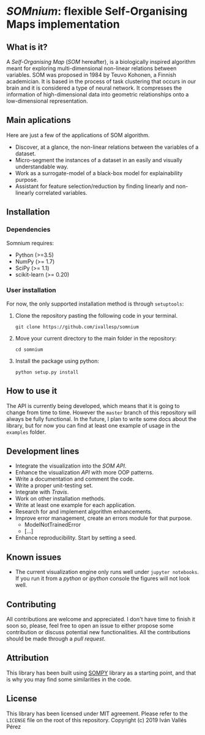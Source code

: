 # _SOMnium_: flexible Self-Organising Maps implementation

## What is it?
A _Self-Organising Map_ (_SOM_ hereafter), is a biologically inspired algorithm meant for exploring multi-dimensional non-linear relations between variables. SOM was proposed in 1984 by Teuvo Kohonen, a Finnish academician. It is based in the process of task clustering that occurs in our brain and it is considered a type of neural network. It compresses the information of high-dimensional data into geometric relationships onto a low-dimensional representation.

## Main aplications
Here are just a few of the applications of SOM algorithm.

- Discover, at a glance, the non-linear relations between the variables of a dataset.
- Micro-segment the instances of a dataset in an easily and visually understandable way.
- Work as a surrogate-model of a black-box model for explainability purpose.
- Assistant for feature selection/reduction by finding linearly and non-linearly correlated variables.

## Installation
### Dependencies
Somnium requires:
- Python (>=3.5)
- NumPy (>= 1.7)
- SciPy (>= 1.1)
- scikit-learn (>= 0.20)

### User installation
For now, the only supported installation method is through `setuptools`:
1. Clone the repository pasting the following code in your terminal.
    ```
    git clone https://github.com/ivallesp/somnium
    ```
2. Move your current directory to the main folder in the repository:
    ```
    cd somnium
    ```
3. Install the package using python:
    ```
    python setup.py install
    ```

## How to use it
The API is currently being developed, which means that it is going to change from time to time. However the `master` branch of this repository will always be fully functional. In the future, I plan to write some docs about the library, but for now you can find at least one example of usage in the `examples` folder.

## Development lines
- Integrate the visualization into the _SOM_ _API_.
- Enhance the visualization _API_ with more OOP patterns.
- Write a documentation and comment the code.
- Write a proper unit-testing set.
- Integrate with _Travis_.
- Work on other installation methods.
- Write at least one example for each application.
- Research for and implement algorithm enhancements.
- Improve error management, create an errors module for that purpose.
    - ModelNotTrainedError
    - [...]
- Enhance reproducibility. Start by setting a seed.

## Known issues
- The current visualization engine only runs well under ``jupyter notebooks``. If you run it from a _python_ or _ipython_ console the figures will not look well.

## Contributing
All contributions are welcome and appreciated. I don't have time to finish it soon so, please, feel free to open an issue to either propose some contribution or discuss potential new functionalities. All the contributions should be made through a _pull request_. 

## Attribution
This library has been built using [SOMPY](https://github.com/sevamoo/SOMPY) library as a starting point, and that is why you may find some similarities in the code.

## License
This library has been licensed under MIT agreement. Please refer to the `LICENSE` file on the root of this repository. Copyright (c) 2019 Iván Vallés Pérez